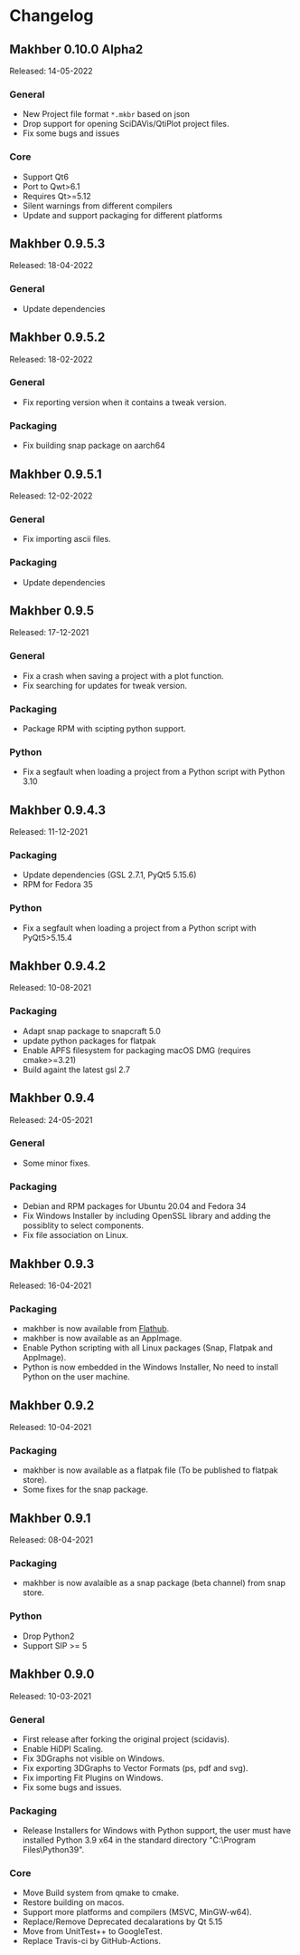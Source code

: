# Changelog

## Makhber 0.10.0 Alpha2

Released: 14-05-2022

### General

- New Project file format `*.mkbr` based on json
- Drop support for opening SciDAVis/QtiPlot project files.
- Fix some bugs and issues

### Core

- Support Qt6
- Port to Qwt>6.1
- Requires Qt>=5.12
- Silent warnings from different compilers
- Update and support packaging for different platforms

## Makhber 0.9.5.3

Released: 18-04-2022

### General

- Update dependencies

## Makhber 0.9.5.2

Released: 18-02-2022

### General

- Fix reporting version when it contains a tweak version.

### Packaging

- Fix building snap package on aarch64

## Makhber 0.9.5.1

Released: 12-02-2022

### General

- Fix importing ascii files.

### Packaging

- Update dependencies

## Makhber 0.9.5

Released: 17-12-2021

### General

- Fix a crash when saving a project with a plot function.
- Fix searching for updates for tweak version.

### Packaging

- Package RPM with scipting python support.

### Python

- Fix a segfault when loading a project from a Python script with Python 3.10

## Makhber 0.9.4.3

Released: 11-12-2021

### Packaging

- Update dependencies (GSL 2.7.1, PyQt5 5.15.6)
- RPM for Fedora 35

### Python

- Fix a segfault when loading a project from a Python script with PyQt5>5.15.4

## Makhber 0.9.4.2

Released: 10-08-2021

### Packaging

- Adapt snap package to snapcraft 5.0
- update python packages for flatpak
- Enable APFS filesystem for packaging macOS DMG (requires cmake>=3.21)
- Build againt the latest gsl 2.7

## Makhber 0.9.4

Released: 24-05-2021

### General

- Some minor fixes.

### Packaging

- Debian and RPM packages for Ubuntu 20.04 and Fedora 34
- Fix Windows Installer by including OpenSSL library and adding the possiblity to select components.
- Fix file association on Linux.

## Makhber 0.9.3

Released: 16-04-2021

### Packaging

- makhber is now available from [Flathub](https://flathub.org/apps/details/com.github.makhber.Makhber).
- makhber is now available as an AppImage.
- Enable Python scripting with all Linux packages (Snap, Flatpak and AppImage).
- Python is now embedded in the Windows Installer, No need to install Python on the user machine.

## Makhber 0.9.2

Released: 10-04-2021

### Packaging

- makhber is now available as a flatpak file (To be published to flatpak store).
- Some fixes for the snap package.

## Makhber 0.9.1

Released: 08-04-2021

### Packaging

- makhber is now avalaible as a snap package (beta channel) from snap store.

### Python

- Drop Python2
- Support SIP >= 5

## Makhber 0.9.0

Released: 10-03-2021

### General

- First release after forking the original project (scidavis).
- Enable HiDPI Scaling.
- Fix 3DGraphs not visible on Windows.
- Fix exporting 3DGraphs to Vector Formats (ps, pdf and svg).
- Fix importing Fit Plugins on Windows.
- Fix some bugs and issues.

### Packaging

- Release Installers for Windows with Python support, the user must have installed Python 3.9 x64 in the standard directory "C:\Program Files\Python39".

### Core

- Move Build system from qmake to cmake.
- Restore building on macos.
- Support more platforms and compilers (MSVC, MinGW-w64).
- Replace/Remove Deprecated decalarations by Qt 5.15
- Move from UnitTest++ to GoogleTest.
- Replace Travis-ci by GitHub-Actions.

